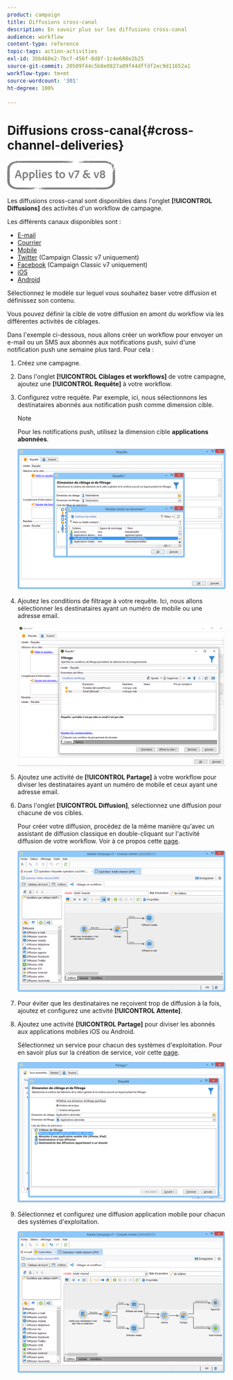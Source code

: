 ```yaml
---
product: campaign
title: Diffusions cross-canal
description: En savoir plus sur les diffusions cross-canal
audience: workflow
content-type: reference
topic-tags: action-activities
exl-id: 3bb468e2-7bcf-456f-8d8f-1c4e608e2b25
source-git-commit: 20509f44c5b8e0827a09f44dffdf2ec9d11652a1
workflow-type: tm+mt
source-wordcount: '301'
ht-degree: 100%

---
```


# Diffusions cross-canal{#cross-channel-deliveries}

![](../../assets/common.svg)

Les diffusions cross-canal sont disponibles dans l&#39;onglet **[!UICONTROL Diffusions]** des activités d&#39;un workflow de campagne.

Les différents canaux disponibles sont :

* [E-mail](../../delivery/using/about-email-channel.md)
* [Courrier](../../delivery/using/about-direct-mail-channel.md)
* [Mobile](../../delivery/using/sms-channel.md)
* [Twitter](../../social/using/publishing-on-twitter.md) (Campaign Classic v7 uniquement)
* [Facebook](../../social/using/publishing-on-facebook.md)  (Campaign Classic v7 uniquement)
* [iOS](../../delivery/using/create-notifications-ios.md)
* [Android](../../delivery/using/create-notifications-android.md)

Sélectionnez le modèle sur lequel vous souhaitez baser votre diffusion et définissez son contenu.

Vous pouvez définir la cible de votre diffusion en amont du workflow via les différentes activités de ciblages.

Dans l&#39;exemple ci-dessous, nous allons créer un workflow pour envoyer un e-mail ou un SMS aux abonnés aux notifications push, suivi d&#39;une notification push une semaine plus tard. Pour cela :

1. Créez une campagne.
1. Dans l&#39;onglet **[!UICONTROL Ciblages et workflows]** de votre campagne, ajoutez une **[!UICONTROL Requête]** à votre workflow.
1. Configurez votre requête. Par exemple, ici, nous sélectionnons les destinataires abonnés aux notification push comme dimension cible.

   >[!NOTE]
   >
   >Pour les notifications push, utilisez la dimension cible **applications abonnées**.

   ![](assets/cross_channel_delivery_1.png)

1. Ajoutez les conditions de filtrage à votre requête. Ici, nous allons sélectionner les destinataires ayant un numéro de mobile ou une adresse email.

   ![](assets/cross_channel_delivery_2.png)

1. Ajoutez une activité de **[!UICONTROL Partage]** à votre workflow pour diviser les destinataires ayant un numéro de mobile et ceux ayant une adresse email.
1. Dans l&#39;onglet **[!UICONTROL Diffusion]**, sélectionnez une diffusion pour chacune de vos cibles.

   Pour créer votre diffusion, procédez de la même manière qu&#39;avec un assistant de diffusion classique en double-cliquant sur l&#39;activité diffusion de votre workflow. Voir à ce propos cette [page](../../delivery/using/about-email-channel.md).

   ![](assets/cross_channel_delivery_3.png)

1. Pour éviter que les destinataires ne reçoivent trop de diffusion à la fois, ajoutez et configurez une activité **[!UICONTROL Attente]**.
1. Ajoutez une activité **[!UICONTROL Partage]** pour diviser les abonnés aux applications mobiles iOS ou Android.

   Sélectionnez un service pour chacun des systèmes d&#39;exploitation. Pour en savoir plus sur la création de service, voir cette [page](../../delivery/using/configuring-the-mobile-application.md).

   ![](assets/cross_channel_delivery_4.png)

1. Sélectionnez et configurez une diffusion application mobile pour chacun des systèmes d&#39;exploitation.

   ![](assets/cross_channel_delivery_5.png)

